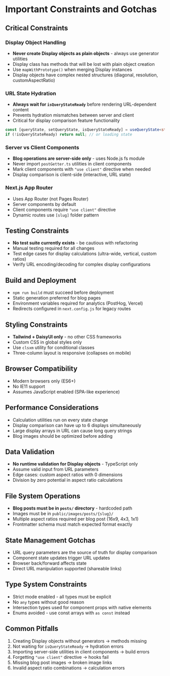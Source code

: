 # Important Constraints and Gotchas

## Critical Constraints

### Display Object Handling
- **Never create Display objects as plain objects** - always use generator utilities
- Display class has methods that will be lost with plain object creation
- Use `mapWithPrototype()` when merging Display instances
- Display objects have complex nested structures (diagonal, resolution, customAspectRatio)

### URL State Hydration
- **Always wait for `isQueryStateReady`** before rendering URL-dependent content
- Prevents hydration mismatches between server and client
- Critical for display comparison feature functionality
```typescript
const [queryState, setQueryState, isQueryStateReady] = useQueryState<string[]>("displays");
if (!isQueryStateReady) return null; // or loading state
```

### Server vs Client Components
- **Blog operations are server-side only** - uses Node.js fs module
- Never import `postGetter.ts` utilities in client components
- Mark client components with `"use client"` directive when needed
- Display comparison is client-side (interactive, URL state)

### Next.js App Router
- Uses App Router (not Pages Router)
- Server components by default
- Client components require `"use client"` directive
- Dynamic routes use `[slug]` folder pattern

## Testing Constraints
- **No test suite currently exists** - be cautious with refactoring
- Manual testing required for all changes
- Test edge cases for display calculations (ultra-wide, vertical, custom ratios)
- Verify URL encoding/decoding for complex display configurations

## Build and Deployment
- `npm run build` must succeed before deployment
- Static generation preferred for blog pages
- Environment variables required for analytics (PostHog, Vercel)
- Redirects configured in `next.config.js` for legacy routes

## Styling Constraints
- **Tailwind + DaisyUI only** - no other CSS frameworks
- Custom CSS in global styles only
- Use `clsxm` utility for conditional classes
- Three-column layout is responsive (collapses on mobile)

## Browser Compatibility
- Modern browsers only (ES6+)
- No IE11 support
- Assumes JavaScript enabled (SPA-like experience)

## Performance Considerations
- Calculation utilities run on every state change
- Display comparison can have up to 6 displays simultaneously
- Large display arrays in URL can cause long query strings
- Blog images should be optimized before adding

## Data Validation
- **No runtime validation for Display objects** - TypeScript only
- Assume valid input from URL parameters
- Edge cases: custom aspect ratios with 0 dimensions
- Division by zero potential in aspect ratio calculations

## File System Operations
- **Blog posts must be in `posts/` directory** - hardcoded path
- Images must be in `public/images/posts/{slug}/`
- Multiple aspect ratios required per blog post (16x9, 4x3, 1x1)
- Frontmatter schema must match expected format exactly

## State Management Gotchas
- URL query parameters are the source of truth for display comparison
- Component state updates trigger URL updates
- Browser back/forward affects state
- Direct URL manipulation supported (shareable links)

## Type System Constraints
- Strict mode enabled - all types must be explicit
- No `any` types without good reason
- Intersection types used for component props with native elements
- Enums avoided - use const arrays with `as const` instead

## Common Pitfalls
1. Creating Display objects without generators → methods missing
2. Not waiting for `isQueryStateReady` → hydration errors
3. Importing server-side utilities in client components → build errors
4. Forgetting `"use client"` directive → hooks fail
5. Missing blog post images → broken image links
6. Invalid aspect ratio combinations → calculation errors